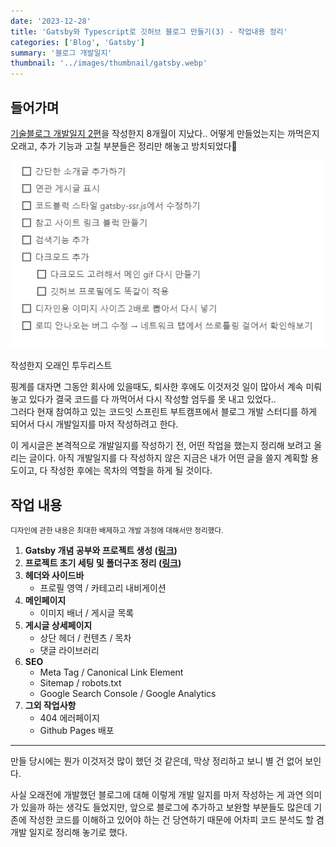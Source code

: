 ```yaml
---
date: '2023-12-28'
title: 'Gatsby와 Typescript로 깃허브 블로그 만들기(3) - 작업내용 정리'
categories: ['Blog', 'Gatsby']
summary: '블로그 개발일지'
thumbnail: '../images/thumbnail/gatsby.webp'
---
```


## 들어가며

[기술블로그 개발일지 2편](https://cheeseb.github.io/blog/github-blog-with-gatsby-ts-project-structure-and-setting/)을 작성한지 8개월이 지났다..
어떻게 만들었는지는 까먹은지 오래고, 추가 기능과 고칠 부분들은 정리만 해놓고 방치되었다🥲

![](../images/content/2023-12-27-22-36-07.webp)

<div class="source">작성한지 오래인 투두리스트</div>

핑계를 대자면 그동안 회사에 있을때도, 퇴사한 후에도 이것저것 일이 많아서 계속 미뤄놓고 있다가 결국 코드를 다 까먹어서 다시 작성할 엄두를 못 내고 있었다..   
그러다 현재 참여하고 있는 코드잇 스프린트 부트캠프에서 블로그 개발 스터디를 하게 되어서 다시 개발일지를 마저 작성하려고 한다.

이 게시글은 본격적으로 개발일지를 작성하기 전, 어떤 작업을 했는지 정리해 보려고 올리는 글이다. 아직 개발일지를 다 작성하지 않은 지금은 내가 어떤 글을 쓸지 계획할 용도이고, 다 작성한 후에는 목차의 역할을 하게 될 것이다.


## 작업 내용

<small>디자인에 관한 내용은 최대한 배제하고 개발 과정에 대해서만 정리했다.</small>

1. **Gatsby 개념 공부와 프로젝트 생성 ([링크](https://cheeseb.github.io/blog/github-blog-with-gatsby-ts-basic/))**
2. **프로젝트 초기 세팅 및 폴더구조 정리 ([링크](https://cheeseb.github.io/blog/github-blog-with-gatsby-ts-project-structure-and-setting/))**
3. **헤더와 사이드바**
    - 프로필 영역 / 카테고리 내비게이션
4. **메인페이지**
    - 이미지 배너 / 게시글 목록
5. **게시글 상세페이지**
    - 상단 헤더 / 컨텐츠 / 목차
    - 댓글 라이브러리
6. **SEO**
    - Meta Tag / Canonical Link Element
    - Sitemap / robots.txt
    - Google Search Console / Google Analytics
7. **그외 작업사항**
    - 404 에러페이지
    - Github Pages 배포

---

만들 당시에는 뭔가 이것저것 많이 했던 것 같은데, 막상 정리하고 보니 별 건 없어 보인다.

사실 오래전에 개발했던 블로그에 대해 이렇게 개발 일지를 마저 작성하는 게 과연 의미가 있을까 하는 생각도 들었지만, 앞으로 블로그에 추가하고 보완할 부분들도 많은데 기존에 작성한 코드를 이해하고 있어야 하는 건 당연하기 때문에 어차피 코드 분석도 할 겸 개발 일지로 정리해 놓기로 했다.